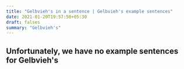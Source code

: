 ```yaml
---
title: "Gelbvieh's in a sentence | Gelbvieh's example sentences"
date: 2021-01-20T19:57:50+05:30
draft: falses
summary: "Gelbvieh's"
---
```

## Unfortunately, we have no example sentences for Gelbvieh's                 
